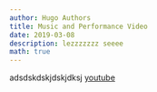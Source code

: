 ```yaml
---
author: Hugo Authors
title: Music and Performance Video
date: 2019-03-08
description: lezzzzzzz seeee
math: true
---
```



adsdskdskjdskjdksj [youtube](https:youtube.com)
